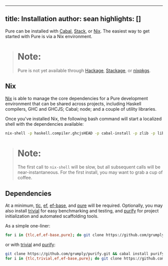 ----------------
title: Installation
author: sean
highlights: []
----------------

Pure can be installed with [Cabal](https://www.haskell.org/cabal/), [Stack](https://haskellstack.org), or [Nix](https://nixos.org). The easiest way to get started with Pure is via a Nix environment.

> # Note:
> Pure is not yet available through [Hackage](https://hackage.haskell.org), [Stackage](https://www.stackage.org), or [nixpkgs](https://github.com/NixOS/nixpkgs).

## Nix

[Nix](https://nixos.org/nix/) is able to manage the core dependencies for a Pure development environment that can be shared across projects, including Haskell compilers, GHC and GHCJS; Cabal; node; and a couple of utility libraries.

Once you've installed Nix, the following bash command will start a localized shell with the dependencies available:

```bash
nix-shell -p haskell.compiler.ghcjsHEAD -p cabal-install -p zlib -p libiconv -p nodePackages.npm -p nodejs
```

> # Note:
> The first call to `nix-shell` will be slow, but all subsequent calls will be near-instantaneous. For the first install, you may want to grab a cup of coffee.

## Dependencies

At a minimum, [tlc](https://github.com/grumply/tlc), [ef](https://github.com/grumply/ef), [ef-base](https://github.com/grumply/ef-base), and [pure](https://github.com/grumply/pure) will be required. Optionally, you may also install [trivial](https://github.com/grumply/trivial) for easy benchmarking and testing, and [purify](https://github.com/grumply/purify) for project initialization and automated scaffolding tools.

As a simple one-liner:

```bash
for i in {tlc,ef,ef-base,pure}; do git clone https://github.com/grumply/$i.git; cabal install $i/; cabal install --ghcjs $i/; done
```

or with [trivial](https://github.com/grumply/trivial) and [purify](https://github.com/grumply/purify):

```bash
git clone https://github.com/grumply/purify.git && cabal install purify/
for i in {tlc,trivial,ef,ef-base,pure}; do git clone https://github.com/grumply/$i.git; cabal install $i/; cabal install --ghcjs $i/; done
```
